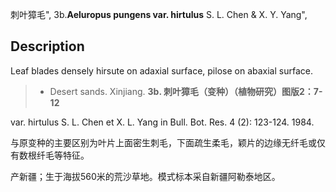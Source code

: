 刺叶獐毛",
3b.**Aeluropus pungens var. hirtulus** S. L. Chen & X. Y. Yang",

## Description
Leaf blades densely hirsute on adaxial surface, pilose on abaxial surface.

> * Desert sands. Xinjiang.
**3b. 刺叶獐毛（变种）（植物研究）图版2：7-12**

var. hirtulus S. L. Chen et X. L. Yang in Bull. Bot. Res. 4 (2): 123-124. 1984.

与原变种的主要区别为叶片上面密生刺毛，下面疏生柔毛，颖片的边缘无纤毛或仅有数根纤毛等特征。

产新疆；生于海拔560米的荒沙草地。模式标本采自新疆阿勒泰地区。
